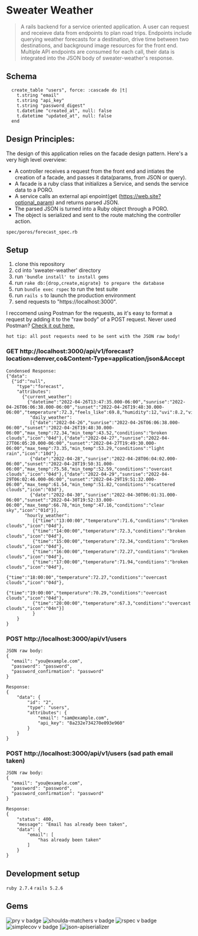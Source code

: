 # Sweater Weather 
> A rails backend for a service oriented application. A user can request and receieve data from endpoints to plan road trips. Endpoints include querying weather forecasts for a destination, drive time between two destinations, and background image resources for the front end. 
Multiple API endpoints are consumed for each call, their data is integrated into the JSON body of sweater-weather's response. 
## Schema
```
  create_table "users", force: :cascade do |t|
    t.string "email"
    t.string "api_key"
    t.string "password_digest"
    t.datetime "created_at", null: false
    t.datetime "updated_at", null: false
  end
```

## Design Principles: 
The design of this application relies on the facade design pattern. Here's a very high level overview: 
* A controller receives a request from the front end and intiates the creation of a facade, and passes it data(params, from JSON or query). 
* A facade is a ruby class that initializes a Service, and sends the service data to a PORO. 
* A service calls an external api enpoint(get (https://web.site?optional_param) and returns parsed JSON. 
* The parsed JSON is turned into a Ruby object through a PORO. 
* The object is serialized and sent to the route matching the controller action. 


```
spec/poros/forecast_spec.rb
```

## Setup

1. clone this repository 
2. cd into 'sweater-weather' directory 
3. run ```'bundle install' to install gems```
4. run ```rake db:{drop,create,migrate} to prepare the database ```
6. run ```bundle exec rspec``` to run the test suite
7. run ```rails s``` to launch the production environment
8. send requests to "https://localhost:3000". 

I reccomend using Postman for the requests, as it's easy to format a request by adding it to the "raw body" of a 
POST request. 
Never used Postman? [Check it out here.](https://www.postman.com/postman/workspace/postman-public-workspace/documentation/12959542-c8142d51-e97c-46b6-bd77-52bb66712c9a)
```
hot tip: all post requests need to be sent with the JSON raw body!
```


### GET http://localhost:3000/api/v1/forecast?location=denver,co&Content-Type=application/json&Accept
```
Condensed Response: 
{"data":
  {"id":"null",
    "type":"forecast",
    "attributes":
      {"current_weather":
        {"datetime":"2022-04-26T13:47:35.000-06:00","sunrise":"2022-04-26T06:06:38.000-06:00","sunset":"2022-04-26T19:48:30.000-06:00","temperature":72.3,"feels_like":69.8,"humidity":12,"uvi":8.2,"visibility":10000,"conditions":null,"icon":"04d"},
         "daily_weather":
         [{"date":"2022-04-26","sunrise":"2022-04-26T06:06:38.000-06:00","sunset":"2022-04-26T19:48:30.000-06:00","max_temp":72.34,"min_temp":43.52,"conditions":"broken clouds","icon":"04d"},{"date":"2022-04-27","sunrise":"2022-04-27T06:05:20.000-06:00","sunset":"2022-04-27T19:49:30.000-06:00","max_temp":73.35,"min_temp":53.29,"conditions":"light rain","icon":"10d"},
         {"date":"2022-04-28","sunrise":"2022-04-28T06:04:02.000-06:00","sunset":"2022-04-28T19:50:31.000-06:00","max_temp":75.58,"min_temp":52.59,"conditions":"overcast clouds","icon":"04d"},{"date":"2022-04-29","sunrise":"2022-04-29T06:02:46.000-06:00","sunset":"2022-04-29T19:51:32.000-06:00","max_temp":61.54,"min_temp":51.82,"conditions":"scattered clouds","icon":"03d"},
         {"date":"2022-04-30","sunrise":"2022-04-30T06:01:31.000-06:00","sunset":"2022-04-30T19:52:33.000-06:00","max_temp":66.78,"min_temp":47.16,"conditions":"clear sky","icon":"01d"}],
       "hourly_weather":
          [{"time":"13:00:00","temperature":71.6,"conditions":"broken clouds","icon":"04d"},
          {"time":"14:00:00","temperature":72.3,"conditions":"broken clouds","icon":"04d"},
          {"time":"15:00:00","temperature":72.34,"conditions":"broken clouds","icon":"04d"},
          {"time":"16:00:00","temperature":72.27,"conditions":"broken clouds","icon":"04d"},
          {"time":"17:00:00","temperature":71.94,"conditions":"broken clouds","icon":"04d"},
          {"time":"18:00:00","temperature":72.27,"conditions":"overcast clouds","icon":"04d"},
          {"time":"19:00:00","temperature":70.29,"conditions":"overcast clouds","icon":"04d"},
          {"time":"20:00:00","temperature":67.3,"conditions":"overcast clouds","icon":"04n"}]
          }
    }
}
```
### POST http://localhost:3000/api/v1/users

```
JSON raw body:
{
  "email": "you@example.com",
  "password": "password",
  "password_confirmation": "password"
}
```
```
Response:
{
    "data": {
        "id": "2",
        "type": "users",
        "attributes": {
            "email": "sam@example.com",
            "api_key": "8a232e734270e093e960"
        }
    }
}
```
### POST http://localhost:3000/api/v1/users (sad path email taken) 
```
JSON raw body: 
{
  "email": "you@example.com",
  "password": "password",
  "password_confirmation": "password"
}
```
```
Response:
{
    "status": 400,
    "message": "Email has already been taken",
    "data": {
        "email": [
            "has already been taken"
        ]
    }
}
```

## Development setup
```ruby 2.7.4```
```rails 5.2.6```
## Gems
![pry v badge](https://img.shields.io/gem/v/pry?color=blue&label=pry)
![shoulda-matchers v badge](https://img.shields.io/gem/v/shoulda-matchers?label=shoulda-matchers)
![rspec v badge](https://img.shields.io/gem/v/rspec?color=orange&label=rspec)
![simplecov v badge](https://img.shields.io/gem/v/simplecov?color=green&label=simplecov)
]![json-apiserializer](https://img.shields.io/badge/json-apiserializer-green)

